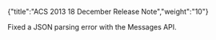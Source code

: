 {"title":"ACS 2013 18 December Release Note","weight":"10"}

Fixed a JSON parsing error with the Messages API.
